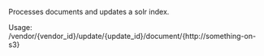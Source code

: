 
Processes documents and updates a solr index.

Usage:
/vendor/{vendor_id}/update/{update_id}/document/{http://something-on-s3}


